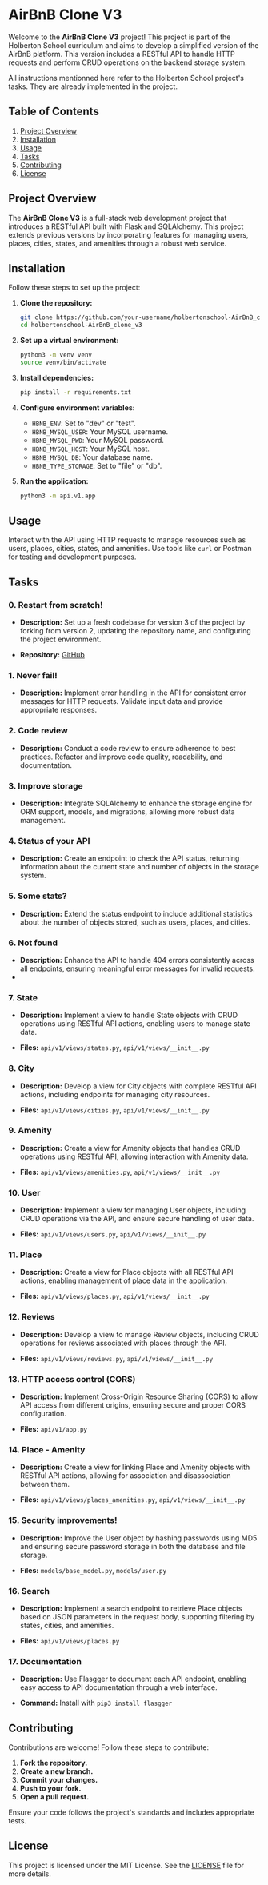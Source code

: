 # AirBnB Clone V3

Welcome to the **AirBnB Clone V3** project! This project is part of the Holberton School curriculum and aims to develop a simplified version of the AirBnB platform. This version includes a RESTful API to handle HTTP requests and perform CRUD operations on the backend storage system.

All instructions mentionned here refer to the Holberton School project's tasks. They are already implemented in the project.
## Table of Contents

1. [Project Overview](#project-overview)
2. [Installation](#installation)
3. [Usage](#usage)
4. [Tasks](#tasks)
5. [Contributing](#contributing)
6. [License](#license)

## Project Overview

The **AirBnB Clone V3** is a full-stack web development project that introduces a RESTful API built with Flask and SQLAlchemy. This project extends previous versions by incorporating features for managing users, places, cities, states, and amenities through a robust web service.

## Installation

Follow these steps to set up the project:

1. **Clone the repository:**

    ```bash
    git clone https://github.com/your-username/holbertonschool-AirBnB_clone_v3.git
    cd holbertonschool-AirBnB_clone_v3
    ```

2. **Set up a virtual environment:**

    ```bash
    python3 -m venv venv
    source venv/bin/activate
    ```

3. **Install dependencies:**

    ```bash
    pip install -r requirements.txt
    ```

4. **Configure environment variables:**

    - `HBNB_ENV`: Set to "dev" or "test".
    - `HBNB_MYSQL_USER`: Your MySQL username.
    - `HBNB_MYSQL_PWD`: Your MySQL password.
    - `HBNB_MYSQL_HOST`: Your MySQL host.
    - `HBNB_MYSQL_DB`: Your database name.
    - `HBNB_TYPE_STORAGE`: Set to "file" or "db".

5. **Run the application:**

    ```bash
    python3 -m api.v1.app
    ```

## Usage

Interact with the API using HTTP requests to manage resources such as users, places, cities, states, and amenities. Use tools like `curl` or Postman for testing and development purposes.

## Tasks

### 0. Restart from scratch!

- **Description:** Set up a fresh codebase for version 3 of the project by forking from version 2, updating the repository name, and configuring the project environment.

- **Repository:** [GitHub](https://github.com/your-username/holbertonschool-AirBnB_clone_v3)

### 1. Never fail!

- **Description:** Implement error handling in the API for consistent error messages for HTTP requests. Validate input data and provide appropriate responses.

### 2. Code review

- **Description:** Conduct a code review to ensure adherence to best practices. Refactor and improve code quality, readability, and documentation.

### 3. Improve storage

- **Description:** Integrate SQLAlchemy to enhance the storage engine for ORM support, models, and migrations, allowing more robust data management.

### 4. Status of your API

- **Description:** Create an endpoint to check the API status, returning information about the current state and number of objects in the storage system.

### 5. Some stats?

- **Description:** Extend the status endpoint to include additional statistics about the number of objects stored, such as users, places, and cities.

### 6. Not found

- **Description:** Enhance the API to handle 404 errors consistently across all endpoints, ensuring meaningful error messages for invalid requests.
- 
### 7. State

- **Description:** Implement a view to handle State objects with CRUD operations using RESTful API actions, enabling users to manage state data.

- **Files:** `api/v1/views/states.py`, `api/v1/views/__init__.py`

### 8. City

- **Description:** Develop a view for City objects with complete RESTful API actions, including endpoints for managing city resources.

- **Files:** `api/v1/views/cities.py`, `api/v1/views/__init__.py`

### 9. Amenity

- **Description:** Create a view for Amenity objects that handles CRUD operations using RESTful API, allowing interaction with Amenity data.

- **Files:** `api/v1/views/amenities.py`, `api/v1/views/__init__.py`

### 10. User

- **Description:** Implement a view for managing User objects, including CRUD operations via the API, and ensure secure handling of user data.

- **Files:** `api/v1/views/users.py`, `api/v1/views/__init__.py`

### 11. Place

- **Description:** Create a view for Place objects with all RESTful API actions, enabling management of place data in the application.

- **Files:** `api/v1/views/places.py`, `api/v1/views/__init__.py`

### 12. Reviews

- **Description:** Develop a view to manage Review objects, including CRUD operations for reviews associated with places through the API.

- **Files:** `api/v1/views/reviews.py`, `api/v1/views/__init__.py`

### 13. HTTP access control (CORS)

- **Description:** Implement Cross-Origin Resource Sharing (CORS) to allow API access from different origins, ensuring secure and proper CORS configuration.

- **Files:** `api/v1/app.py`


### 14. Place - Amenity

- **Description:** Create a view for linking Place and Amenity objects with RESTful API actions, allowing for association and disassociation between them.

- **Files:** `api/v1/views/places_amenities.py`, `api/v1/views/__init__.py`

### 15. Security improvements!

- **Description:** Improve the User object by hashing passwords using MD5 and ensuring secure password storage in both the database and file storage.

- **Files:** `models/base_model.py`, `models/user.py`

### 16. Search

- **Description:** Implement a search endpoint to retrieve Place objects based on JSON parameters in the request body, supporting filtering by states, cities, and amenities.

- **Files:** `api/v1/views/places.py`

### 17. Documentation

- **Description:** Use Flasgger to document each API endpoint, enabling easy access to API documentation through a web interface.

- **Command:** Install with `pip3 install flasgger`

## Contributing

Contributions are welcome! Follow these steps to contribute:

1. **Fork the repository.**
2. **Create a new branch.**
3. **Commit your changes.**
4. **Push to your fork.**
5. **Open a pull request.**

Ensure your code follows the project's standards and includes appropriate tests.

## License

This project is licensed under the MIT License. See the [LICENSE](LICENSE) file for more details.

